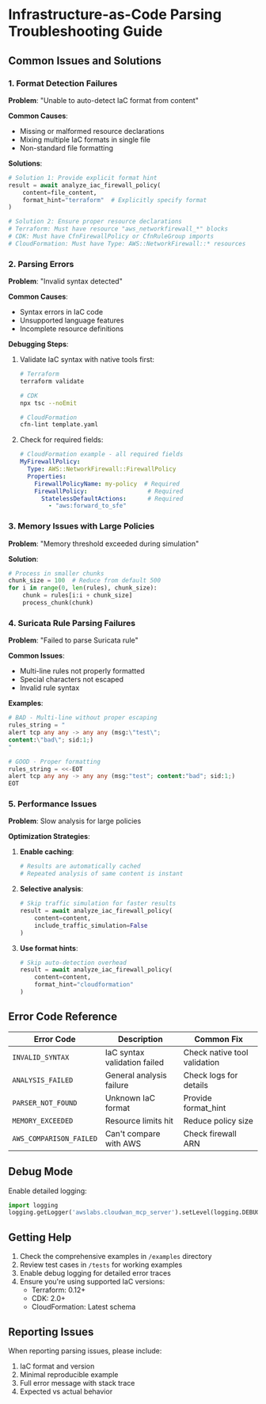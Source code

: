 # Infrastructure-as-Code Parsing Troubleshooting Guide

## Common Issues and Solutions

### 1. Format Detection Failures

**Problem**: "Unable to auto-detect IaC format from content"

**Common Causes**:
- Missing or malformed resource declarations
- Mixing multiple IaC formats in single file
- Non-standard file formatting

**Solutions**:
```python
# Solution 1: Provide explicit format hint
result = await analyze_iac_firewall_policy(
    content=file_content,
    format_hint="terraform"  # Explicitly specify format
)

# Solution 2: Ensure proper resource declarations
# Terraform: Must have resource "aws_networkfirewall_*" blocks
# CDK: Must have CfnFirewallPolicy or CfnRuleGroup imports
# CloudFormation: Must have Type: AWS::NetworkFirewall::* resources
```

### 2. Parsing Errors

**Problem**: "Invalid syntax detected"

**Common Causes**:
- Syntax errors in IaC code
- Unsupported language features
- Incomplete resource definitions

**Debugging Steps**:
1. Validate IaC syntax with native tools first:
   ```bash
   # Terraform
   terraform validate

   # CDK
   npx tsc --noEmit

   # CloudFormation
   cfn-lint template.yaml
   ```

2. Check for required fields:
   ```yaml
   # CloudFormation example - all required fields
   MyFirewallPolicy:
     Type: AWS::NetworkFirewall::FirewallPolicy
     Properties:
       FirewallPolicyName: my-policy  # Required
       FirewallPolicy:                 # Required
         StatelessDefaultActions:      # Required
           - "aws:forward_to_sfe"
   ```

### 3. Memory Issues with Large Policies

**Problem**: "Memory threshold exceeded during simulation"

**Solution**:
```python
# Process in smaller chunks
chunk_size = 100  # Reduce from default 500
for i in range(0, len(rules), chunk_size):
    chunk = rules[i:i + chunk_size]
    process_chunk(chunk)
```

### 4. Suricata Rule Parsing Failures

**Problem**: "Failed to parse Suricata rule"

**Common Issues**:
- Multi-line rules not properly formatted
- Special characters not escaped
- Invalid rule syntax

**Examples**:
```terraform
# BAD - Multi-line without proper escaping
rules_string = "
alert tcp any any -> any any (msg:\"test\";
content:\"bad\"; sid:1;)
"

# GOOD - Proper formatting
rules_string = <<-EOT
alert tcp any any -> any any (msg:"test"; content:"bad"; sid:1;)
EOT
```

### 5. Performance Issues

**Problem**: Slow analysis for large policies

**Optimization Strategies**:
1. **Enable caching**:
   ```python
   # Results are automatically cached
   # Repeated analysis of same content is instant
   ```

2. **Selective analysis**:
   ```python
   # Skip traffic simulation for faster results
   result = await analyze_iac_firewall_policy(
       content=content,
       include_traffic_simulation=False
   )
   ```

3. **Use format hints**:
   ```python
   # Skip auto-detection overhead
   result = await analyze_iac_firewall_policy(
       content=content,
       format_hint="cloudformation"
   )
   ```

## Error Code Reference

| Error Code | Description | Common Fix |
|------------|-------------|------------|
| `INVALID_SYNTAX` | IaC syntax validation failed | Check native tool validation |
| `ANALYSIS_FAILED` | General analysis failure | Check logs for details |
| `PARSER_NOT_FOUND` | Unknown IaC format | Provide format_hint |
| `MEMORY_EXCEEDED` | Resource limits hit | Reduce policy size |
| `AWS_COMPARISON_FAILED` | Can't compare with AWS | Check firewall ARN |

## Debug Mode

Enable detailed logging:
```python
import logging
logging.getLogger('awslabs.cloudwan_mcp_server').setLevel(logging.DEBUG)
```

## Getting Help

1. Check the comprehensive examples in `/examples` directory
2. Review test cases in `/tests` for working examples
3. Enable debug logging for detailed error traces
4. Ensure you're using supported IaC versions:
   - Terraform: 0.12+
   - CDK: 2.0+
   - CloudFormation: Latest schema

## Reporting Issues

When reporting parsing issues, please include:
1. IaC format and version
2. Minimal reproducible example
3. Full error message with stack trace
4. Expected vs actual behavior
